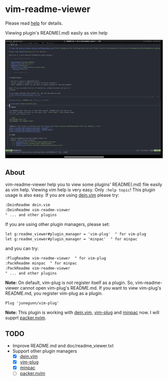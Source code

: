 # vim-readme-viewer

Please read [help](doc/readme_viewer.txt) for details.

Viewing plugin's README(.md) easily as vim help

![screenshot](img/screenshot.png)

## About

vim-readme-viewer help you to view some plugins' README(.md) file easily as
vim help. Viewing vim help is very easy. Only `:help topic`! This plugin usage
is also easy. If you are using [dein.vim](https://github.com/Shougo/dein.vim) please try:

```viml
:DeinReadme dein.vim
:DeinReadme vim-readme-viewer
" ... and other plugins
```

If you are using other plugin managers, please set:

```viml
let g:readme_viewer#plugin_manager = 'vim-plug'  " for vim-plug
let g:readme_viewer#plugin_manager = 'minpac'  " for minpac
```

and you can try:

```viml
:PlugReadme vim-readme-viewer  " for vim-plug
:PackReadme minpac  " for minpac
:PackReadme vim-readme-viewer
" ... and other plugins
```

**Note:** On default, vim-plug is not register itself as a plugin.
So, vim-readme-viewer cannot open vim-plug's README.md. If you want
to view vim-plug's README.md, you register vim-plug as a plugin.

```viml
Plug 'junegunn/vim-plug'
```

**Note:** This plugin is working with [dein.vim](https://github.com/Shougo/dein.vim),
[vim-plug](https://github.com/junegunn/vim-plug) and [minpac](
https://github.com/k-takata/minpac) now. I will supprt [packer.nvim](
https://github.com/wbthomason/packer.nvim).

## TODO

- Improve README.md and doc/readme_viewer.txt
- Support other plugin managers
  - [x] [dein.vim](https://github.com/Shougo/dein.vim)
  - [x] [vim-plug](https://github.com/junegunn/vim-plug)
  - [x] [minpac](https://github.com/k-takata/minpac)
  - [ ] [packer.nvim](https://github.com/wbthomason/packer.nvim)
